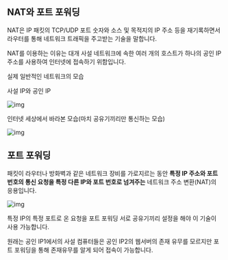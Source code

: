 ## NAT와 포트 포워딩

NAT은 IP 패킷의 TCP/UDP 포트 숫자와 소스 및 목적지의 IP 주소 등을 재기록하면서 라우터를 통해 네트워크 트래픽을 주고받는 기술을 말합니다.

NAT를 이용하는 이유는 대개 사설 네트워크에 속한 여러 개의 호스트가 하나의 공인 IP 주소를 사용하여 인터넷에 접속하기 위함입니다.



실제 일반적인 네트워크의 모습

사설 IP와 공인 IP

![img](https://blog.kakaocdn.net/dn/bSP8xN/btrE9Rh2piw/pCxcJkm8jPe9kcrKD5mcG0/img.png)

인터넷 세상에서 바라본 모습(마치 공유기끼리만 통신하는 모습)

![img](https://blog.kakaocdn.net/dn/nxoC4/btrE5SWLjfk/Jmv09s8IhD77AqLOMbMl01/img.png)









## **포트 포워딩**

패킷이 라우터나 방화벽과 같은 네트워크 장비를 가로지르는 동안 **특정 IP 주소와 포트 번호의 통신 요청을 특정 다른 IP와 포트 번호로 넘겨주는** 네트워크 주소 변환(NAT)의 응용입니다.

![img](https://blog.kakaocdn.net/dn/c0c8Sa/btrE5RXUHv4/GEgG0wJ3dOueJef8hxc5Vk/img.png)

특정 IP의 특정 포트로 온 요청을 포트 포워딩 서로 공유기끼리 설정을 해야 이 기술이 사용 가능합니다.

원래는 공인 IP1에서의 사설 컴퓨터들은 공인 IP2의 웹서버의 존재 유무를 모르지만 포트 포워딩을 통해 존재유무를 알게 되어 접속이 가능합니다.